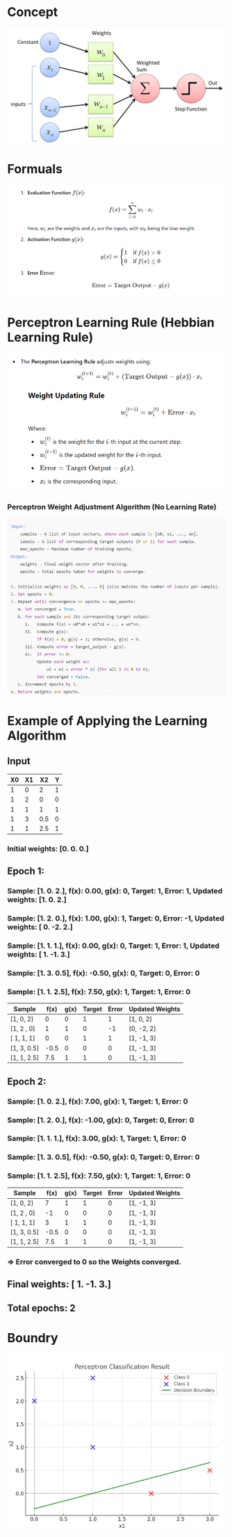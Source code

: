 # Concept
![perceptron_anatomy](perceptron_anatomy.webp)

# Formuals

![evaluation_activation_error_functions](evaluation_activation_error.png)

# Perceptron Learning Rule (Hebbian Learning Rule)

![general_rule](perceptron_learning_rule.png)
![rule_explanation](perceptron_learning_rule_extended.png)

### Perceptron Weight Adjustment Algorithm (No Learning Rate)

![learning_algorithm](learning_algorithm.png)

# Example of Applying the Learning Algorithm

## Input

| X0 | X1 | X2 | Y |
|---|---|---|---|
| 1 | 0 | 2 | 1 |
| 1 | 2 | 0 | 0 |
| 1 | 1 | 1 | 1 |
| 1 | 3 | 0.5 | 0 |
| 1 | 1 | 2.5 | 1 |


### Initial weights: [0. 0. 0.]

## Epoch 1:
### Sample: [1. 0. 2.], f(x): 0.00, g(x): 0, Target: 1, Error: 1, Updated weights: [1. 0. 2.]
### Sample: [1. 2. 0.], f(x): 1.00, g(x): 1, Target: 0, Error: -1, Updated weights: [ 0. -2.  2.]
### Sample: [1. 1. 1.], f(x): 0.00, g(x): 0, Target: 1, Error: 1, Updated weights: [ 1. -1.  3.]
### Sample: [1.  3.  0.5], f(x): -0.50, g(x): 0, Target: 0, Error: 0
### Sample: [1.  1.  2.5], f(x): 7.50, g(x): 1, Target: 1, Error: 0

| Sample     | f(x) | g(x) | Target | Error | Updated Weights |
|------------|-----|---|---|-------|-----------------|
| [1, 0, 2]  | 0   | 0 | 1 | 1     | [1, 0, 2]       |
| [1, 2 , 0] | 1   | 1 | 0 | -1    | [0, -2, 2]      |
| [ 1, 1, 1] | 0   | 0 | 1 | 1     | [1, -1, 3]      |
| [1, 3, 0.5] | -0.5 | 0 | 0 | 0     | [1, -1, 3]      |
| [1, 1, 2.5] | 7.5 | 1 | 1 | 0     | [1, -1, 3]      |

## Epoch 2:
### Sample: [1. 0. 2.], f(x): 7.00, g(x): 1, Target: 1, Error: 0
### Sample: [1. 2. 0.], f(x): -1.00, g(x): 0, Target: 0, Error: 0
### Sample: [1. 1. 1.], f(x): 3.00, g(x): 1, Target: 1, Error: 0
### Sample: [1.  3.  0.5], f(x): -0.50, g(x): 0, Target: 0, Error: 0
### Sample: [1.  1.  2.5], f(x): 7.50, g(x): 1, Target: 1, Error: 0


| Sample     | f(x) | g(x) | Target | Error | Updated Weights |
|------------|------|------|---|-------|------------|
| [1, 0, 2]  | 7    | 1    | 1 | 0     | [1, -1, 3] |
| [1, 2 , 0] | -1   | 0    | 0 | 0     | [1, -1, 3] |
| [ 1, 1, 1] | 3    | 1    | 1 | 0     | [1, -1, 3] |
| [1, 3, 0.5] | -0.5 | 0    | 0 | 0     | [1, -1, 3] |
| [1, 1, 2.5] | 7.5  | 1    | 1 | 0     | [1, -1, 3] |



### => Error converged to 0 so the Weights converged.

## Final weights: [ 1. -1.  3.]
## Total epochs: 2

# Boundry

![classes_plot](classification_plot_boundry.png)